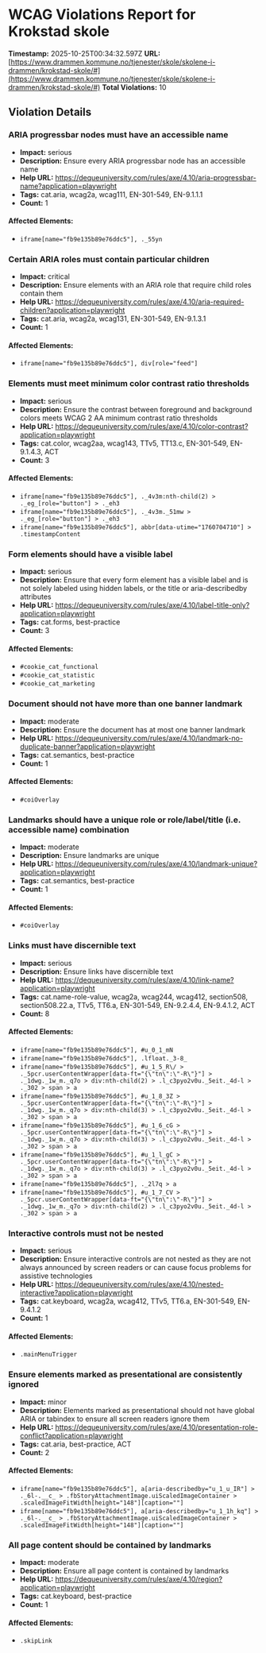 # WCAG Violations Report for Krokstad skole

**Timestamp:** 2025-10-25T00:34:32.597Z
**URL:** [https://www.drammen.kommune.no/tjenester/skole/skolene-i-drammen/krokstad-skole/#](https://www.drammen.kommune.no/tjenester/skole/skolene-i-drammen/krokstad-skole/#)
**Total Violations:** 10

## Violation Details

### ARIA progressbar nodes must have an accessible name

- **Impact:** serious
- **Description:** Ensure every ARIA progressbar node has an accessible name
- **Help URL:** https://dequeuniversity.com/rules/axe/4.10/aria-progressbar-name?application=playwright
- **Tags:** cat.aria, wcag2a, wcag111, EN-301-549, EN-9.1.1.1
- **Count:** 1

#### Affected Elements:

- `iframe[name="fb9e135b89e76ddc5"], ._55yn`

### Certain ARIA roles must contain particular children

- **Impact:** critical
- **Description:** Ensure elements with an ARIA role that require child roles contain them
- **Help URL:** https://dequeuniversity.com/rules/axe/4.10/aria-required-children?application=playwright
- **Tags:** cat.aria, wcag2a, wcag131, EN-301-549, EN-9.1.3.1
- **Count:** 1

#### Affected Elements:

- `iframe[name="fb9e135b89e76ddc5"], div[role="feed"]`

### Elements must meet minimum color contrast ratio thresholds

- **Impact:** serious
- **Description:** Ensure the contrast between foreground and background colors meets WCAG 2 AA minimum contrast ratio thresholds
- **Help URL:** https://dequeuniversity.com/rules/axe/4.10/color-contrast?application=playwright
- **Tags:** cat.color, wcag2aa, wcag143, TTv5, TT13.c, EN-301-549, EN-9.1.4.3, ACT
- **Count:** 3

#### Affected Elements:

- `iframe[name="fb9e135b89e76ddc5"], ._4v3m:nth-child(2) > ._eg_[role="button"] > ._eh3`
- `iframe[name="fb9e135b89e76ddc5"], ._4v3m._51mw > ._eg_[role="button"] > ._eh3`
- `iframe[name="fb9e135b89e76ddc5"], abbr[data-utime="1760704710"] > .timestampContent`

### Form elements should have a visible label

- **Impact:** serious
- **Description:** Ensure that every form element has a visible label and is not solely labeled using hidden labels, or the title or aria-describedby attributes
- **Help URL:** https://dequeuniversity.com/rules/axe/4.10/label-title-only?application=playwright
- **Tags:** cat.forms, best-practice
- **Count:** 3

#### Affected Elements:

- `#cookie_cat_functional`
- `#cookie_cat_statistic`
- `#cookie_cat_marketing`

### Document should not have more than one banner landmark

- **Impact:** moderate
- **Description:** Ensure the document has at most one banner landmark
- **Help URL:** https://dequeuniversity.com/rules/axe/4.10/landmark-no-duplicate-banner?application=playwright
- **Tags:** cat.semantics, best-practice
- **Count:** 1

#### Affected Elements:

- `#coiOverlay`

### Landmarks should have a unique role or role/label/title (i.e. accessible name) combination

- **Impact:** moderate
- **Description:** Ensure landmarks are unique
- **Help URL:** https://dequeuniversity.com/rules/axe/4.10/landmark-unique?application=playwright
- **Tags:** cat.semantics, best-practice
- **Count:** 1

#### Affected Elements:

- `#coiOverlay`

### Links must have discernible text

- **Impact:** serious
- **Description:** Ensure links have discernible text
- **Help URL:** https://dequeuniversity.com/rules/axe/4.10/link-name?application=playwright
- **Tags:** cat.name-role-value, wcag2a, wcag244, wcag412, section508, section508.22.a, TTv5, TT6.a, EN-301-549, EN-9.2.4.4, EN-9.4.1.2, ACT
- **Count:** 8

#### Affected Elements:

- `iframe[name="fb9e135b89e76ddc5"], #u_0_1_mN`
- `iframe[name="fb9e135b89e76ddc5"], .lfloat._3-8_`
- `iframe[name="fb9e135b89e76ddc5"], #u_1_5_R\/ > ._5pcr.userContentWrapper[data-ft="{\"tn\":\"-R\"}"] > ._1dwg._1w_m._q7o > div:nth-child(2) > .l_c3pyo2v0u._5eit._4d-l > ._302 > span > a`
- `iframe[name="fb9e135b89e76ddc5"], #u_1_8_3Z > ._5pcr.userContentWrapper[data-ft="{\"tn\":\"-R\"}"] > ._1dwg._1w_m._q7o > div:nth-child(3) > .l_c3pyo2v0u._5eit._4d-l > ._302 > span > a`
- `iframe[name="fb9e135b89e76ddc5"], #u_1_6_cG > ._5pcr.userContentWrapper[data-ft="{\"tn\":\"-R\"}"] > ._1dwg._1w_m._q7o > div:nth-child(3) > .l_c3pyo2v0u._5eit._4d-l > ._302 > span > a`
- `iframe[name="fb9e135b89e76ddc5"], #u_1_l_gC > ._5pcr.userContentWrapper[data-ft="{\"tn\":\"-R\"}"] > ._1dwg._1w_m._q7o > div:nth-child(3) > .l_c3pyo2v0u._5eit._4d-l > ._302 > span > a`
- `iframe[name="fb9e135b89e76ddc5"], ._2l7q > a`
- `iframe[name="fb9e135b89e76ddc5"], #u_1_7_CV > ._5pcr.userContentWrapper[data-ft="{\"tn\":\"-R\"}"] > ._1dwg._1w_m._q7o > div:nth-child(2) > .l_c3pyo2v0u._5eit._4d-l > ._302 > span > a`

### Interactive controls must not be nested

- **Impact:** serious
- **Description:** Ensure interactive controls are not nested as they are not always announced by screen readers or can cause focus problems for assistive technologies
- **Help URL:** https://dequeuniversity.com/rules/axe/4.10/nested-interactive?application=playwright
- **Tags:** cat.keyboard, wcag2a, wcag412, TTv5, TT6.a, EN-301-549, EN-9.4.1.2
- **Count:** 1

#### Affected Elements:

- `.mainMenuTrigger`

### Ensure elements marked as presentational are consistently ignored

- **Impact:** minor
- **Description:** Elements marked as presentational should not have global ARIA or tabindex to ensure all screen readers ignore them
- **Help URL:** https://dequeuniversity.com/rules/axe/4.10/presentation-role-conflict?application=playwright
- **Tags:** cat.aria, best-practice, ACT
- **Count:** 2

#### Affected Elements:

- `iframe[name="fb9e135b89e76ddc5"], a[aria-describedby="u_1_u_IR"] > ._6l-.__c_ > .fbStoryAttachmentImage.uiScaledImageContainer > .scaledImageFitWidth[height="148"][caption=""]`
- `iframe[name="fb9e135b89e76ddc5"], a[aria-describedby="u_1_1h_kq"] > ._6l-.__c_ > .fbStoryAttachmentImage.uiScaledImageContainer > .scaledImageFitWidth[height="148"][caption=""]`

### All page content should be contained by landmarks

- **Impact:** moderate
- **Description:** Ensure all page content is contained by landmarks
- **Help URL:** https://dequeuniversity.com/rules/axe/4.10/region?application=playwright
- **Tags:** cat.keyboard, best-practice
- **Count:** 1

#### Affected Elements:

- `.skipLink`
